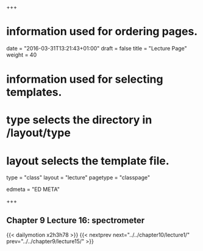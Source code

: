 +++
# information used for ordering pages.
date = "2016-03-31T13:21:43+01:00"
draft = false
title = "Lecture Page"
weight = 40

# information used for selecting templates.
# type selects the directory in /layout/type
# layout selects the template file.

type   = "class"
layout = "lecture"
pagetype = "classpage"





edmeta = "ED META"

+++
## Chapter 9 Lecture 16: spectrometer
{{< dailymotion x2h3h78 >}}
{{< nextprev next="../../chapter10/lecture1/"     prev="../../chapter9/lecture15/"  >}}

